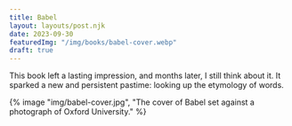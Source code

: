 ```yaml
---
title: Babel
layout: layouts/post.njk
date: 2023-09-30
featuredImg: "/img/books/babel-cover.webp"
draft: true
---
```


This book left a lasting impression, and months later, I still think about it. It sparked a new and persistent pastime: looking up the etymology of words.
<!-- excerpt -->

{% image "img/babel-cover.jpg", "The cover of Babel set against a photograph of Oxford University." %}

